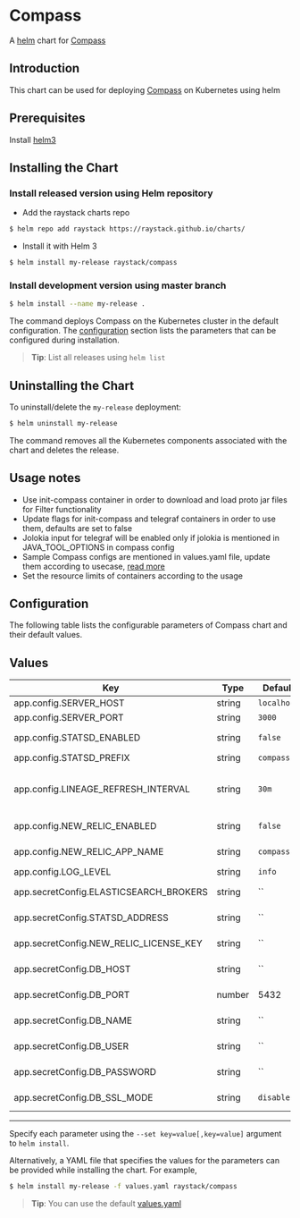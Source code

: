 # Compass

A [helm](https://helm.sh/) chart for [Compass](https://github.com/raystack/compass)

## Introduction

This chart can be used for deploying [Compass](https://github.com/raystack/compass) on Kubernetes using helm

## Prerequisites

Install [helm3](https://helm.sh/docs/intro/install/#helm)

## Installing the Chart

### Install released version using Helm repository

- Add the raystack charts repo

```bash
$ helm repo add raystack https://raystack.github.io/charts/
```

- Install it with Helm 3

```bash
$ helm install my-release raystack/compass
```

### Install development version using master branch

```bash
$ helm install --name my-release .
```

The command deploys Compass on the Kubernetes cluster in the default configuration. The [configuration](#configuration) section lists the parameters that can be configured during installation.

> **Tip**: List all releases using `helm list`

## Uninstalling the Chart

To uninstall/delete the `my-release` deployment:

```bash
$ helm uninstall my-release
```

The command removes all the Kubernetes components associated with the chart and deletes the release.

## Usage notes

- Use init-compass container in order to download and load proto jar files for Filter functionality
- Update flags for init-compass and telegraf containers in order to use them, defaults are set to false
- Jolokia input for telegraf will be enabled only if jolokia is mentioned in JAVA_TOOL_OPTIONS in compass config
- Sample Compass configs are mentioned in values.yaml file, update them according to usecase, [read more](https://github.com/raystack/compass/blob/main/docs/reference/configuration.md#configurations)
- Set the resource limits of containers according to the usage

## Configuration

The following table lists the configurable parameters of Compass chart and their default values.

## Values

| Key                                    | Type   | Default     | Description                           |
| -------------------------------------- | ------ | ----------- | ------------------------------------- |
| app.config.SERVER_HOST                 | string | `localhost` | service host                          |
| app.config.SERVER_PORT                 | string | `3000`      | service port                          |
| app.config.STATSD_ENABLED              | string | `false`     | enable statsd                         |
| app.config.STATSD_PREFIX               | string | `compass`   | statsd prefix                         |
| app.config.LINEAGE_REFRESH_INTERVAL    | string | `30m`       | refresh interval for lineage building |
| app.config.NEW_RELIC_ENABLED           | string | `false`     | enable newrelic                       |
| app.config.NEW_RELIC_APP_NAME          | string | `compass`   | newrelic app name                     |
| app.config.LOG_LEVEL                   | string | `info`      | log level                             |
| app.secretConfig.ELASTICSEARCH_BROKERS | string | ``          | elasticsearch brokers                 |
| app.secretConfig.STATSD_ADDRESS        | string | ``          | statsd address                        |
| app.secretConfig.NEW_RELIC_LICENSE_KEY | string | ``          | newrelic license key                  |
| app.secretConfig.DB_HOST               | string | ``          | database host                         |
| app.secretConfig.DB_PORT               | number | 5432        | database port                         |
| app.secretConfig.DB_NAME               | string | ``          | database name                         |
| app.secretConfig.DB_USER               | string | ``          | database user                         |
| app.secretConfig.DB_PASSWORD           | string | ``          | database password                     |
| app.secretConfig.DB_SSL_MODE           | string | `disable`   | database ssl mode                     |

---

Specify each parameter using the `--set key=value[,key=value]` argument to `helm install`.

Alternatively, a YAML file that specifies the values for the parameters can be provided while installing the chart. For example,

```bash
$ helm install my-release -f values.yaml raystack/compass
```

> **Tip**: You can use the default [values.yaml](values.yaml)
